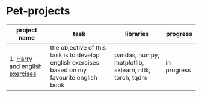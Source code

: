# Pet-projects

|project name|task|libraries|progress|
|-|--------|---|---|
|1. [Harry and english exercises](https://github.com/Aalfaa/pet-projects/blob/main/Pet_1_Harry_english_exercises/Harry_English_Exercises.ipynb)|the objective of this task is to develop english exercises based on my favourite english book|pandas, numpy, matplotlib, sklearn, nltk, torch, tqdm|in progress
